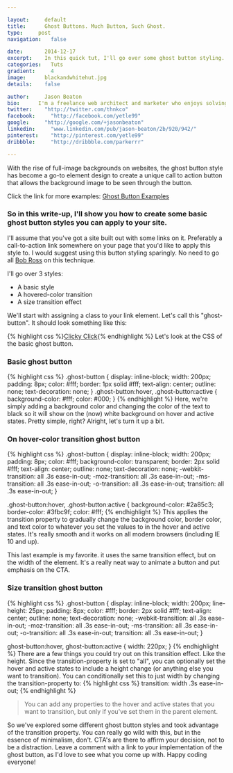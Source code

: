 ```yaml
---

layout:     default
title:      Ghost Buttons. Much Button, Such Ghost.
type:     post
navigation:   false

date:       2014-12-17
excerpt:    In this quick tut, I'll go over some ghost button styling. It's on a ton of sites now, and it's a really great way of styling a CTA button if your site has a full background image.
categories:   Tuts
gradient:     4
image:      blackandwhitehut.jpg
details:    false

author:     Jason Beaton
bio:      I'm a freelance web architect and marketer who enjoys solving problems, and making things look good.
twitter:    "http://twitter.com/thnkco"
facebook:     "http://facebook.com/yetle99"
google:     "http://google.com/+jasonbeaton"
linkedin:     "www.linkedin.com/pub/jason-beaton/2b/920/942/"
pinterest:    "http://pinterest.com/yetle99"
dribbble:     "http://dribbble.com/parkerrr"

---
```




With the rise of full-image backgrounds on websites, the ghost button style has become a go-to element design to create a unique call to action button that allows the background image to be seen through the button. 

Click the link for more examples: [Ghost Button Examples]


### So in this write-up, I'll show you how to create some basic ghost button styles you can apply to your site.

I'll assume that you've got a site built out with some links on it. Preferably a call-to-action link somewhere on your page that you'd like to apply this style to. I would suggest using this button styling sparingly. No need to go all [Bob Ross] on this technique. 

I'll go over 3 styles:

* A basic style
* A hovered-color transition
* A size transition effect

We'll start with assigning a class to your link element. Let's call this "ghost-button". It should look something like this:
  
  {% highlight css %}<a class="ghost-button" href="#">Clicky Click</a>{% endhighlight %}
Let's look at the CSS of the basic ghost button.

### Basic ghost button
{% highlight css %}
  .ghost-button { 
  display: inline-block; 
  width: 200px; 
  padding: 8px;
  color: #fff;
  border: 1px solid #fff;
  text-align: center;
  outline: none;
  text-decoration: none;
  }
  .ghost-button:hover,
  .ghost-button:active {
  background-color: #fff;
  color: #000;
  }
{% endhighlight %}
Here, we're simply adding a background color and changing the color of the text to black so it will show on the (now) white background on hover and active states. Pretty simple, right? Alright, let's turn it up a bit.

### On hover-color transition ghost button
{% highlight css %}
  .ghost-button {
  display: inline-block;
  width: 200px;
  padding: 8px;
  color: #fff;
  background-color: transparent;
  border: 2px solid #fff;
  text-align: center;
  outline: none;
  text-decoration: none;
  -webkit-transition: all .3s ease-in-out;
  -moz-transition: all .3s ease-in-out;
  -ms-transition: all .3s ease-in-out;
  -o-transition: all .3s ease-in-out;
  transition: all .3s ease-in-out;
  }

  .ghost-button:hover,
  .ghost-button:active {
  background-color: #2a85c3;
  border-color: #3fbc9f;
  color: #fff;
{% endhighlight %}
This applies the transition property to gradually change the background color, border color, and text color to whatever you set the values to in the hover and active states. It's really smooth and it works on all modern browsers (including IE 10 and up).

This last example is my favorite. it uses the same transition effect, but on the width of the element. It's a really neat way to animate a button and put emphasis on the CTA. 

### Size transition ghost button
{% highlight css %}
  .ghost-button {
  display: inline-block;
  width: 200px;
  line-height: 25px;
  padding: 8px;
  color: #fff;
  border: 2px solid #fff;
  text-align: center;
  outline: none;
  text-decoration: none;
  -webkit-transition: all .3s ease-in-out;
  -moz-transition: all .3s ease-in-out;
  -ms-transition: all .3s ease-in-out;
  -o-transition: all .3s ease-in-out;
  transition: all .3s ease-in-out;
  }

  ghost-button:hover,
  ghost-button:active {
  width: 220px;
  }
{% endhighlight %}
There are a few things you could try out on this transition effect. Like the height. Since the transition-property is set to "all", you can optionally set the hover and active states to include a height change (or anything else you want to transition). You can conditionally set this to just width by changing the transition-property to: 
{% highlight css %}
  transition: width .3s ease-in-out;
{% endhighlight %}
> You can add any properties to the hover and active states that you want to transition, but only if you've set them in the parent element.  

So we've explored some different ghost button styles and took advantage of the transition property. You can really go wild with this, but in the essence of minimalism, don't. CTA's are there to affirm your decision, not to be a distraction. Leave a comment with a link to your implementation of the ghost button, as I'd love to see what you come up with. Happy coding everyone! 





[Bob Ross]: https://www.youtube.com/watch?v=MghiBW3r65M
[Ghost Button Examples]: http://websiteswithghostbuttons.tumblr.com/